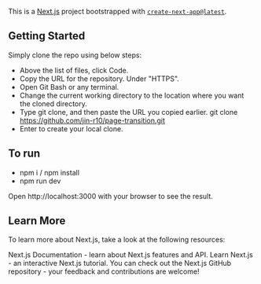 This is a [Next.js](https://nextjs.org/) project bootstrapped with [`create-next-app@latest`](https://github.com/vercel/next.js/tree/canary/packages/create-next-app).

## Getting Started
Simply clone the repo using below steps:
- Above the list of files, click  Code.
- Copy the URL for the repository. Under "HTTPS".
- Open Git Bash or any terminal.
- Change the current working directory to the location where you want the cloned directory.
- Type git clone, and then paste the URL you copied earlier. git clone https://github.com/jin-r10/page-transition.git
- Enter to create your local clone.

 ## To run
 - npm i / npm install
 - npm run dev

Open http://localhost:3000 with your browser to see the result.

## Learn More
To learn more about Next.js, take a look at the following resources:

Next.js Documentation - learn about Next.js features and API.
Learn Next.js - an interactive Next.js tutorial.
You can check out the Next.js GitHub repository - your feedback and contributions are welcome!
